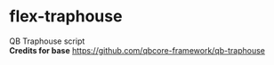 # flex-traphouse
QB Traphouse script
</br>
<b>Credits for base</b> https://github.com/qbcore-framework/qb-traphouse
